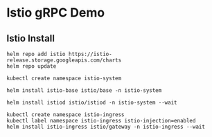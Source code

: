 # Istio gRPC Demo

## Istio Install

```shell
helm repo add istio https://istio-release.storage.googleapis.com/charts
helm repo update
```

```shell
kubectl create namespace istio-system
```

```shell
helm install istio-base istio/base -n istio-system
```

```shell
helm install istiod istio/istiod -n istio-system --wait
```

```shell
kubectl create namespace istio-ingress
kubectl label namespace istio-ingress istio-injection=enabled
helm install istio-ingress istio/gateway -n istio-ingress --wait
```
